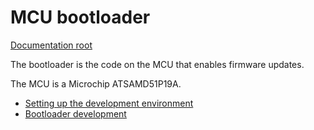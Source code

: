 MCU bootloader
==============

[Documentation root](../index.md)

The bootloader is the code on the MCU that enables firmware updates.

The MCU is a Microchip ATSAMD51P19A.

- [Setting up the development environment](setup.md)
- [Bootloader development](development.md)